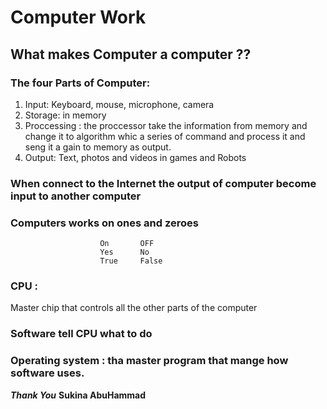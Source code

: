 # Computer Work

## What makes Computer a computer ??
   
  ### The four Parts of Computer:
  1. Input:
    Keyboard, mouse, microphone, camera
  2. Storage:
     in memory
  3. Proccessing :
     the proccessor take the information from memory and change it to algorithm whic a series of command and process it and seng it a gain to memory as output.
 4. Output:
    Text, photos and videos in games and Robots
 
 ### When connect to the Internet the output of computer become input to another computer

 ### Computers works on ones and zeroes
                        On       OFF
                        Yes      No
                        True     False
 
 ### CPU :
 Master chip that controls all the other parts of the computer

 ### Software tell CPU what to do

 ### Operating system : tha master program that mange how software uses.

 ***Thank You***
 **Sukina AbuHammad**

